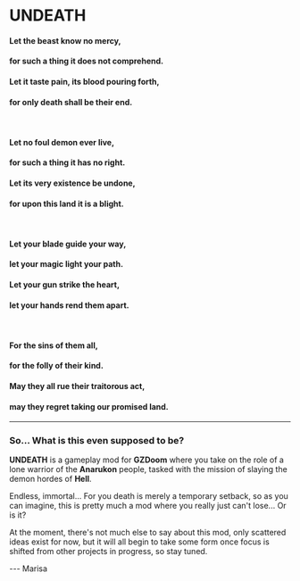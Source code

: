 # UNDEATH

#### Let the beast know no mercy,
#### for such a thing it does not comprehend.
#### Let it taste pain, its blood pouring forth,
#### for only death shall be their end.
<br/>

#### Let no foul demon ever live,
#### for such a thing it has no right.
#### Let its very existence be undone,
#### for upon this land it is a blight.
<br/>

#### Let your blade guide your way,
#### let your magic light your path.
#### Let your gun strike the heart,
#### let your hands rend them apart.
<br/>

#### For the sins of them all,
#### for the folly of their kind.
#### May they all rue their traitorous act,
#### may they regret taking our promised land.
---

### So... What is this even supposed to be?

**UNDEATH** is a gameplay mod for **GZDoom** where you take on the role of a lone warrior of the **Anarukon** people, tasked with the mission of slaying the demon hordes of **Hell**.

Endless, immortal... For you death is merely a temporary setback, so as you can imagine, this is pretty much a mod where you really just can't lose... Or is it?

At the moment, there's not much else to say about this mod, only scattered ideas exist for now, but it will all begin to take some form once focus is shifted from other projects in progress, so stay tuned.

--- Marisa
